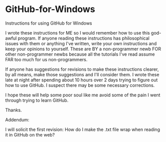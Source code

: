 GitHub-for-Windows
==================

Instructions for using GitHub for Windows

I wrote these instructions for ME so I would remember how to use this god-awful program.  If anyone reading these instructions has philosophical issues with them or anything I've written, write your own instructions and keep your opinions to yourself.  These are BY a non-programmer newb FOR other non-programmer newbs because all the tutorials I've read assume FAR too much for us non-programmers.  

If anyone has suggestions for revisions to make these instructions clearer, by all means, make those suggestions and I'll consider them.  I wrote these late at night after spending about 10 hours over 2 days trying to figure out how to use GitHub.  I suspect there may be some necessary corrections. 

I hope these will help some poor soul like me avoid some of the pain I went through trying to learn GitHub. 

Thanks. 

Addendum: 

I will solicit the first revision:  How do I make the .txt file wrap when reading it in GitHub on the web? 
